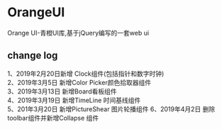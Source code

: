 # OrangeUI
Orange UI-青橙UI库,基于jQuery编写的一套web ui

## change log
1、2019年2月20日新增 Clock组件(包括指针和数字时钟)  
2、2019年3月5日 新增Color Picker颜色拾取器组件  
3、2019年3月13日 新增Board看板组件  
4、2019年3月19日 新增TimeLine 时间基线组件  
5、201年3月20日 新增PictureShear 图片轮播组件
6、2019年4月2日 删除toolbar组件并新增Collapse 组件


